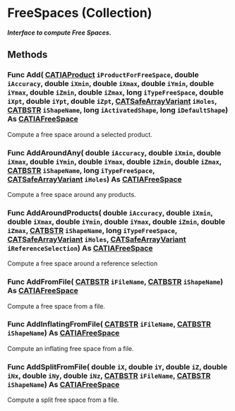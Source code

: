 # FreeSpaces (Collection)

**_Interface to compute Free Spaces._**

## Methods

### Func **Add**( [CATIAProduct](../ProductStructureInterfaces/interface_Product_11223.md)  `iProductForFreeSpace`,  double  `iAccuracy`,  double  `iXmin`,  double  `iXmax`,  double  `iYmin`,  double  `iYmax`,  double  `iZmin`,  double  `iZmax`,  long  `iTypeFreeSpace`,  double  `iXpt`,  double  `iYpt`,  double  `iZpt`,  [CATSafeArrayVariant](../System/typedef_CATSafeArrayVariant_73843.md)  `iHoles`,  [CATBSTR](../System/typedef_CATBSTR_8129.md)  `iShapeName`,  long  `iActivatedShape`,  long  `iDefaultShape`) As [CATIAFreeSpace](../SMTInterfaces/interface_FreeSpace_16846.md)

Compute a free space around a selected product.  
### Func **AddAroundAny**( double  `iAccuracy`,  double  `iXmin`,  double  `iXmax`,  double  `iYmin`,  double  `iYmax`,  double  `iZmin`,  double  `iZmax`,  [CATBSTR](../System/typedef_CATBSTR_8129.md)  `iShapeName`,  long  `iTypeFreeSpace`,  [CATSafeArrayVariant](../System/typedef_CATSafeArrayVariant_73843.md)  `iHoles`) As [CATIAFreeSpace](../SMTInterfaces/interface_FreeSpace_16846.md)

Compute a free space around any products.  
### Func **AddAroundProducts**( double  `iAccuracy`,  double  `iXmin`,  double  `iXmax`,  double  `iYmin`,  double  `iYmax`,  double  `iZmin`,  double  `iZmax`,  [CATBSTR](../System/typedef_CATBSTR_8129.md)  `iShapeName`,  long  `iTypeFreeSpace`,  [CATSafeArrayVariant](../System/typedef_CATSafeArrayVariant_73843.md)  `iHoles`,  [CATSafeArrayVariant](../System/typedef_CATSafeArrayVariant_73843.md)  `iReferenceSelection`) As [CATIAFreeSpace](../SMTInterfaces/interface_FreeSpace_16846.md)

Compute a free space around a reference selection  
### Func **AddFromFile**( [CATBSTR](../System/typedef_CATBSTR_8129.md)  `iFileName`,  [CATBSTR](../System/typedef_CATBSTR_8129.md)  `iShapeName`) As [CATIAFreeSpace](../SMTInterfaces/interface_FreeSpace_16846.md)

Compute a free space from a file.  
### Func **AddInflatingFromFile**( [CATBSTR](../System/typedef_CATBSTR_8129.md)  `iFileName`,  [CATBSTR](../System/typedef_CATBSTR_8129.md)  `iShapeName`) As [CATIAFreeSpace](../SMTInterfaces/interface_FreeSpace_16846.md)

Compute an inflating free space from a file.  
### Func **AddSplitFromFile**( double  `iX`,  double  `iY`,  double  `iZ`,  double  `iNx`,  double  `iNy`,  double  `iNz`,  [CATBSTR](../System/typedef_CATBSTR_8129.md)  `iFileName`,  [CATBSTR](../System/typedef_CATBSTR_8129.md)  `iShapeName`) As [CATIAFreeSpace](../SMTInterfaces/interface_FreeSpace_16846.md)

Compute a split free space from a file.